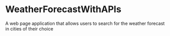 # WeatherForecastWithAPIs
A web page application that allows users to search for the weather forecast in cities of their choice
